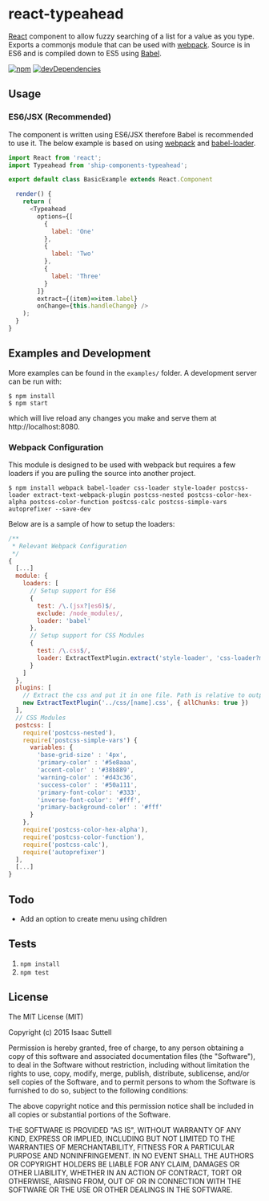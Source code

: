 # react-typeahead
[React](http://facebook.github.io/react/) component to allow fuzzy searching of a list for a value as you type. Exports a commonjs module that can be used with [webpack](http://webpack.github.io/). Source is in ES6 and is compiled down to ES5 using [Babel](https://babeljs.io/).

[![npm](https://img.shields.io/npm/v/ship-components-typeahead.svg?maxAge=2592000)](https://www.npmjs.com/package/ship-components-typeahead)
[![devDependencies](https://img.shields.io/david/dev/ship-components/ship-components-typeahead.svg?style=flat)](https://david-dm.org/ship-components/ship-components-typeahead?type=dev)

## Usage

### ES6/JSX (Recommended)
The component is written using ES6/JSX therefore Babel is recommended to use it. The below example is based on using [webpack](http://webpack.github.io/) and [babel-loader](https://github.com/babel/babel-loader).
```js
import React from 'react';
import Typeahead from 'ship-components-typeahead';

export default class BasicExample extends React.Component

  render() {
    return (
      <Typeahead
        options={[
          {
            label: 'One'
          },
          {
            label: 'Two'
          },
          {
            label: 'Three'
          }
        ]}
        extract={(item)=>item.label}
        onChange={this.handleChange} />
    );
  }
}
```

## Examples and Development
More examples can be found in the `examples/` folder. A development server can be run with:

```shell
$ npm install
$ npm start
```

which will live reload any changes you make and serve them at http://localhost:8080.

### Webpack Configuration
This module is designed to be used with webpack but requires a few loaders if you are pulling the source into another project.

```shell
$ npm install webpack babel-loader css-loader style-loader postcss-loader extract-text-webpack-plugin postcss-nested postcss-color-hex-alpha postcss-color-function postcss-calc postcss-simple-vars autoprefixer --save-dev
```

Below are is a sample of how to setup the loaders:

```js
/**
 * Relevant Webpack Configuration
 */
{
  [...]
  module: {
    loaders: [
      // Setup support for ES6
      {
        test: /\.(jsx?|es6)$/,
        exclude: /node_modules/,
        loader: 'babel'
      },
      // Setup support for CSS Modules
      {
        test: /\.css$/,
        loader: ExtractTextPlugin.extract('style-loader', 'css-loader?modules&importLoaders=1&localIdentName=[name]__[local]___[hash:base64:5]!postcss-loader')
      }
    ]
  },
  plugins: [
    // Extract the css and put it in one file. Path is relative to output path
    new ExtractTextPlugin('../css/[name].css', { allChunks: true })
  ],
  // CSS Modules
  postcss: [
    require('postcss-nested'),
    require('postcss-simple-vars') {
      variables: {
        'base-grid-size' : '4px',
        'primary-color' : '#5e8aaa',
        'accent-color' : '#38b889',
        'warning-color' : '#d43c36',
        'success-color' : '#50a111',
        'primary-font-color': '#333',
        'inverse-font-color': '#fff',
        'primary-background-color' : '#fff'
      }
    },
    require('postcss-color-hex-alpha'),
    require('postcss-color-function'),
    require('postcss-calc'),
    require('autoprefixer')
  ],
  [...]
}
```

## Todo
* Add an option to create menu using children

## Tests
1. `npm install`
2. `npm test`

## License
The MIT License (MIT)

Copyright (c) 2015 Isaac Suttell

Permission is hereby granted, free of charge, to any person obtaining a copy
of this software and associated documentation files (the "Software"), to deal
in the Software without restriction, including without limitation the rights
to use, copy, modify, merge, publish, distribute, sublicense, and/or sell
copies of the Software, and to permit persons to whom the Software is
furnished to do so, subject to the following conditions:

The above copyright notice and this permission notice shall be included in all
copies or substantial portions of the Software.

THE SOFTWARE IS PROVIDED "AS IS", WITHOUT WARRANTY OF ANY KIND, EXPRESS OR
IMPLIED, INCLUDING BUT NOT LIMITED TO THE WARRANTIES OF MERCHANTABILITY,
FITNESS FOR A PARTICULAR PURPOSE AND NONINFRINGEMENT. IN NO EVENT SHALL THE
AUTHORS OR COPYRIGHT HOLDERS BE LIABLE FOR ANY CLAIM, DAMAGES OR OTHER
LIABILITY, WHETHER IN AN ACTION OF CONTRACT, TORT OR OTHERWISE, ARISING FROM,
OUT OF OR IN CONNECTION WITH THE SOFTWARE OR THE USE OR OTHER DEALINGS IN THE
SOFTWARE.
